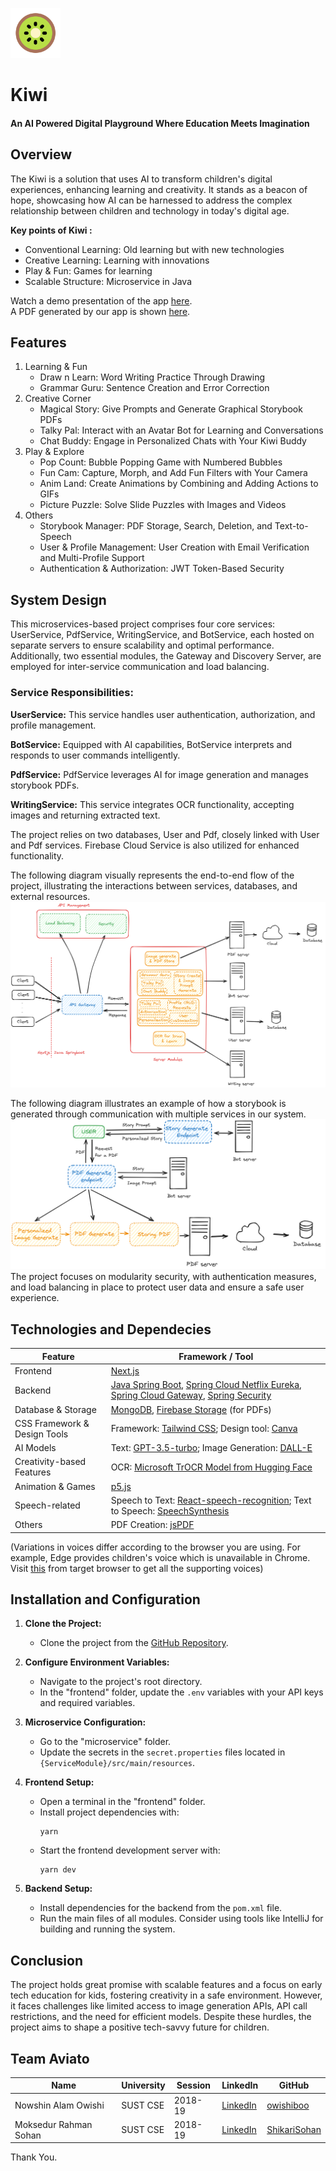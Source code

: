 <img src="https://github.com/ShikariSohan/kiwi/blob/main/frontend/public/assets/logo.png" alt="star" style="height: 80px; width: 80px; "/> <h1> Kiwi</h1> <h4>An AI Powered Digital Playground Where 
Education Meets Imagination
</h4>

## Overview
The Kiwi is a solution that uses AI to transform children's digital experiences, enhancing learning and creativity. It stands as a beacon of hope, showcasing how AI can be harnessed to address the complex relationship between children and technology in today's digital age.  

**Key points of Kiwi :**
* Conventional Learning: Old learning but with new technologies
* Creative Learning: Learning with innovations
* Play & Fun: Games for learning
* Scalable Structure: Microservice in Java

Watch a demo presentation of the app [here](https://youtu.be/hfG7nzVodfU).  
A PDF generated by our app is shown [here](https://github.com/ShikariSohan/kiwi/blob/main/frontend/a4.pdf).

## Features 
1. Learning & Fun
   - Draw n Learn: Word Writing Practice Through Drawing
   - Grammar Guru: Sentence Creation and Error Correction
2. Creative Corner
   - Magical Story: Give Prompts and Generate Graphical Storybook PDFs
   - Talky Pal: Interact with an Avatar Bot for Learning and Conversations
   - Chat Buddy: Engage in Personalized Chats with Your Kiwi Buddy
3. Play & Explore
   - Pop Count: Bubble Popping Game with Numbered Bubbles
   - Fun Cam: Capture, Morph, and Add Fun Filters with Your Camera
   - Anim Land: Create Animations by Combining and Adding Actions to GIFs
   - Picture Puzzle: Solve Slide Puzzles with Images and Videos
4. Others
   - Storybook Manager: PDF Storage, Search, Deletion, and Text-to-Speech
   - User & Profile Management: User Creation with Email Verification and Multi-Profile Support
   - Authentication & Authorization: JWT Token-Based Security

## System Design
This microservices-based project comprises four core services: UserService, PdfService, WritingService, and BotService, each hosted on separate servers to ensure scalability and optimal performance. Additionally, two essential modules, the Gateway and Discovery Server, are employed for inter-service communication and load balancing.
### Service Responsibilities:
**UserService:** This service handles user authentication, authorization, and profile management.  

**BotService:** Equipped with AI capabilities, BotService interprets and responds to user commands intelligently.  

**PdfService:** PdfService leverages AI for image generation and manages storybook PDFs.

**WritingService:** This service integrates OCR functionality, accepting images and returning extracted text.  

The project relies on two databases, User and Pdf, closely linked with User and Pdf services. Firebase Cloud Service is also utilized for enhanced functionality.  

The following diagram visually represents the end-to-end flow of the project, illustrating the interactions between services, databases, and external resources.  
![System Architecture](https://github.com/ShikariSohan/kiwi/blob/main/systemKiwi.png)

The following diagram illustrates an example of how a storybook is generated through communication with multiple services in our system.  
![Storybook Creaton Flow](https://github.com/ShikariSohan/kiwi/blob/main/storybookFlow.png)
The project focuses on modularity security, with authentication measures, and load balancing in place to protect user data and ensure a safe user experience.  

## Technologies and Dependecies  
| Feature                    | Framework / Tool                                         |
| -------------------------- | ------------------------------------------------------- |
| Frontend                   | [Next.js](https://nextjs.org/docs)                              |
| Backend                    | [Java Spring Boot](https://spring.io/projects/spring-boot/), [Spring Cloud Netflix Eureka](https://spring.io/projects/spring-cloud-netflix), [Spring Cloud Gateway](https://spring.io/projects/spring-cloud-gateway), [Spring Security](https://spring.io/projects/spring-security) |
| Database & Storage         | [MongoDB](https://www.mongodb.com/docs/), [Firebase Storage](https://firebase.google.com/) (for PDFs) |
| CSS Framework & Design Tools | Framework: [Tailwind CSS](https://tailwindcss.com/); Design tool: [Canva](https://www.canva.com/) |
| AI Models                  | Text: [GPT-3.5-turbo](https://platform.openai.com/docs/guides/gpt); Image Generation: [DALL-E](https://platform.openai.com/docs/guides/images/introduction) |
| Creativity-based Features  | OCR: [Microsoft TrOCR Model from Hugging Face](https://huggingface.co/microsoft/trocr-base-handwritten) |
| Animation & Games          | [p5.js](https://p5js.org/)                                 |
| Speech-related             | Speech to Text: [React-speech-recognition](https://www.npmjs.com/package/react-speech-recognition); Text to Speech: [SpeechSynthesis](https://developer.mozilla.org/en-US/docs/Web/API/SpeechSynthesis) |
| Others                     | PDF Creation: [jsPDF](https://www.npmjs.com/package/jspdf)                  |                  |




(Variations in voices differ according to the browser you are using. For example, Edge provides children's voice which is unavailable in Chrome. Visit [this](https://mdn.github.io/dom-examples/web-speech-api/speak-easy-synthesis/?fbclid=IwAR1DNKn80PJrwgA_E) from target browser to get all the supporting voices)
## Installation and Configuration

1. **Clone the Project:**
   - Clone the project from the [GitHub Repository](https://github.com/ShikariSohan/kiwi).

2. **Configure Environment Variables:**
   - Navigate to the project's root directory.
   - In the "frontend" folder, update the `.env` variables with your API keys and required variables.

3. **Microservice Configuration:**
   - Go to the "microservice" folder.
   - Update the secrets in the `secret.properties` files located in `{ServiceModule}/src/main/resources`.

4. **Frontend Setup:**
   - Open a terminal in the "frontend" folder.
   - Install project dependencies with:
     ```
     yarn
     ```
   - Start the frontend development server with:
     ```
     yarn dev
     ```

5. **Backend Setup:**
   - Install dependencies for the backend from the `pom.xml` file.
   - Run the main files of all modules. Consider using tools like IntelliJ for building and running the system.

## Conclusion

The project holds great promise with scalable features and a focus on early tech education for kids, fostering creativity in a safe environment. However, it faces challenges like limited access to image generation APIs, API call restrictions, and the need for efficient models. Despite these hurdles, the project aims to shape a positive tech-savvy future for children.

## Team Aviato
| Name | University | Session | LinkedIn | GitHub |
|---|---|---|---|---|
| Nowshin Alam Owishi | SUST CSE | 2018-19 | [LinkedIn](https://www.linkedin.com/in/nowshin-alam-owishi/) | [owishiboo](https://github.com/owishiboo) |
| Moksedur Rahman Sohan | SUST CSE | 2018-19 | [LinkedIn](https://www.linkedin.com/in/moksedur-rahman-sohan-53b514217/) | [ShikariSohan](https://github.com/ShikariSohan) |

Thank You.










